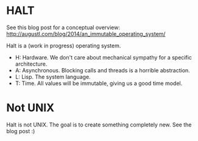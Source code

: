 # HALT

See this blog post for a conceptual overview: http://augustl.com/blog/2014/an_immutable_operating_system/

Halt is a (work in progress) operating system.

* H: Hardware. We don't care about mechanical sympathy for a specific architecture.
* A: Asynchronous. Blocking calls and threads is a horrible abstraction.
* L: Lisp. The system language.
* T: Time. All values will be immutable, giving us a good time model.

# Not UNIX

Halt is not UNIX. The goal is to create something completely new. See the blog post :)
